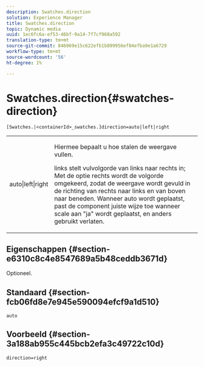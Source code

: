 ```yaml
---
description: Swatches.direction
solution: Experience Manager
title: Swatches.direction
topic: Dynamic media
uuid: 1ec6fc6a-ef53-46bf-9a14-7f7cf960a592
translation-type: tm+mt
source-git-commit: 846069e15c622efb1b899956ef84efba9e1a6729
workflow-type: tm+mt
source-wordcount: '56'
ht-degree: 1%

---
```



# Swatches.direction{#swatches-direction}

`[Swatches.|<containerId>_swatches.]direction=auto|left|right`

<table id="table_8DA8AC17A6FB4EC09DC9384B812D841C"> 
 <tbody> 
  <tr> 
   <td colname="col1"> <p> <span class="codeph"> auto|left|right  </span> </p> </td> 
   <td colname="col2"> <p> Hiermee bepaalt u hoe stalen de weergave vullen. </p> <p> <span class="codeph"> links  </span> stelt vulvolgorde van links naar rechts in;  <span class="codeph"> Met de optie rechts  </span> wordt de volgorde omgekeerd, zodat de weergave wordt gevuld in de richting van rechts naar links en van boven naar beneden. Wanneer <span class="codeph"> auto </span> wordt geplaatst, past de component juiste wijze toe wanneer scale aan <span class="codeph"> "ja"</span> wordt geplaatst, en anders gebruikt verlaten. </p> </td> 
  </tr> 
 </tbody> 
</table>

## Eigenschappen {#section-e6310c8c4e8547689a5b48ceddb3671d}

Optioneel.

## Standaard {#section-fcb06fd8e7e945e590094efcf9a1d510}

`auto`

## Voorbeeld {#section-3a188ab955c445bcb2efa3c49722c10d}

`direction=right`

